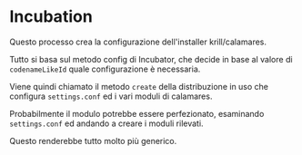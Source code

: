 # Incubation

Questo processo crea la configurazione dell'installer krill/calamares.

Tutto si basa sul metodo config di Incubator, che decide in base al valore di `codenameLikeId` 
quale configurazione è necessaria.

Viene quindi chiamato il metodo `create` della distribuzione in uso che configura `settings.conf` ed 
i vari moduli di calamares.

Probabilmente il modulo potrebbe essere perfezionato, esaminando `settings.conf` ed andando a
creare i moduli rilevati.

Questo renderebbe tutto molto più generico.



